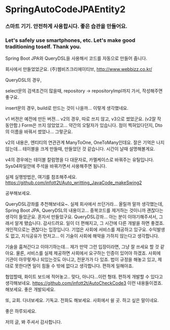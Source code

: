 # SpringAutoCodeJPAEntity2

<h3>스마트 기기. 안전하게 사용합시다. 좋은 습관을 만들어요.</h3>
<h3>Let's safely use smartphones, etc. Let's make good traditioning toself. Thank you.</h3>

Spring Boot JPA와 QueryDSL을 사용해서 코드를 자동으로 만들어 줌니다.

회사에서 만들었었군요. (주)웹비즈크리에이티브, <a href="http://www.webbizz.co.kr/">http://www.webbizz.co.kr/</a>

QueryDSL의 경우, 

select문의 검색조건이 많을때, repository -> repositoryImpl까지 가서, 작성해주면 좋구요.

insert문의 경우, build로 만드는 것이 나을까... 이렇게 생각했네요.

v1 버젼은 예전에 만든 버젼...
v2의 경우, 따로 쓰지 않고, v3으로 썼었군요. (v2잘 작동안함.) 
Form은 쓰지 않았었고... 
약간의 오탈자가 있습니다.  점이 찍혀있다던지, Dto의 이름을 바꿔서 썼었나... 그렇군요.

v2의 내용은, 엔티티의 연관관계 ManyToOne, OneToMany인데요. 잘은 기억은 나지 않는데... 테이블을 크게 만들때, 만들었던 것 같습니다. 시간이 날때 설명해볼게요.

v4의 경우에는 테이블 칼럼명을 다 대문자로, 카멜케이스로 바꿔주는 유틸입니다. Sys04파일안에 주석을 바꿔가면서 사용해주면 됨니다. 

실제 실행방법은, 여기를 참조해주세요.
<a href="https://github.com/infott2t/Auto_writting_JavaCode_makeSwing2">https://github.com/infott2t/Auto_writting_JavaCode_makeSwing2</a>


공부해보세요.

QueryDSL강좌를 추천해보네요~. 실제 회사에서 쓰던거라... 올릴까 말까 생각했는데, Spring Boot JPA, QueryDSL의 내용이고... 중복코드를 제거하는 것이니까 괜찮다는 생각이 들었군요. 
혼자서 만들었구요. QueryDSL강좌... 아는 분이 이야기해주셔서, 그래서 알게 됐습니다. 감사드려요. 일이 더 편해지고, 그 시간에 다른 개발을 하면 좋겠죠. 개인적으로는 괜찮다는 입장입니다. 기업은 사회에 서비스를 제공하고 있구요. 
수익발생도 없고, 지식공유가 먼저고... 이 기술이 사회에 해악을 가하지 않는다고 생각합니다. 


기술을 훔쳐간다고 이야기하는데... 제가 만약 그런 입장이라면, 그냥 잘 쓰세요 할 것 같아요.
물론, 서비스를 실제 제공하면 사회에서 요구하는 인증이 있어야 하겠죠. 사회에 기관이 아무렇게나 되있는것도 아니고, 전문가가 다 있죠.
법이 규정을 해놓고 있고, 제대로 못한다면 일이 힘들 수 밖에 없다고 생각합니다. 편하게 일해야죠.

협업할때, 화이트 보드에 적어놓고.. 맞다, 아니다...이런 형태. 편하게 개발할 수 있다고 생각해보네요.  <a href="https://github.com/infott2t/AutoCheckCode3">https://github.com/infott2t/AutoCheckCode3</a> 이런 내용들이겠죠. 해보세요. 좋은 개발되세요.


또, 교회. 다녀보세요. 기독교. 전화도 해보세요. 사회에서 쉴 곳. 하고 싶은 말이네요.


좋은 하루되세요.


저의 글, 봐 주셔서 감사합니다.
